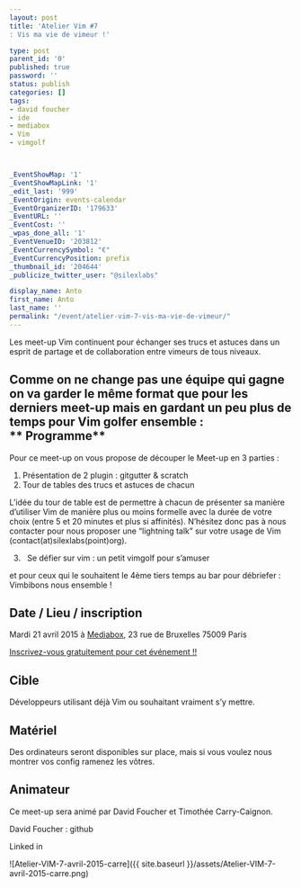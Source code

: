 ```yaml
---
layout: post
title: 'Atelier Vim #7
: Vis ma vie de vimeur !'

type: post
parent_id: '0'
published: true
password: ''
status: publish
categories: []
tags:
- david foucher
- ide
- mediabox
- Vim
- vimgolf



_EventShowMap: '1'
_EventShowMapLink: '1'
_edit_last: '999'
_EventOrigin: events-calendar
_EventOrganizerID: '179633'
_EventURL: ''
_EventCost: ''
_wpas_done_all: '1'
_EventVenueID: '203812'
_EventCurrencySymbol: "€"
_EventCurrencyPosition: prefix
_thumbnail_id: '204644'
_publicize_twitter_user: "@silexlabs"

display_name: Anto
first_name: Anto
last_name: ''
permalink: "/event/atelier-vim-7-vis-ma-vie-de-vimeur/"
---
```


Les meet-up Vim continuent pour échanger ses trucs et astuces dans un esprit de partage et de collaboration entre vimeurs de tous niveaux.

Comme on ne change pas une équipe qui gagne on va garder le même format que pour les derniers meet-up mais en gardant un peu plus de temps pour Vim golfer ensemble
: 
** Programme**
--------------

Pour ce meet-up on vous propose de découper le Meet-up en 3 parties
: 
1.  Présentation de 2 plugin
: gitgutter & scratch
2.  Tour de tables des trucs et astuces de chacun

L’idée du tour de table est de permettre à chacun de présenter sa manière d’utiliser Vim de manière plus ou moins formelle avec la durée de votre choix (entre 5 et 20 minutes et plus si affinités). N’hésitez donc pas à nous contacter pour nous proposer une “lightning talk” sur votre usage de Vim (contact(at)silexlabs(point)org).

3.   Se défier sur vim
: un petit vimgolf pour s’amuser

et pour ceux qui le souhaitent le 4ème tiers temps au bar pour débriefer
: Vimbibons nous ensemble !

**Date / Lieu / inscription**
-----------------------------

Mardi 21 avril 2015 à [Mediabox](http://www.mediabox.fr/), 23 rue de Bruxelles 75009 Paris

[Inscrivez-vous gratuitement pour cet événement !!](http://www.meetup.com/Vim-Paris/events/221520112/?a=co1.1_grp&rv=co1.1 "Meet up Vim by Silex Labs")

**Cible**
---------

Développeurs utilisant déjà Vim ou souhaitant vraiment s’y mettre.

**Matériel**
------------

Des ordinateurs seront disponibles sur place, mais si vous voulez nous montrer vos config ramenez les vôtres.

**Animateur**
-------------

Ce meet-up sera animé par David Foucher et Timothée Carry-Caignon.

David Foucher
: 
github


Linked in


![Atelier-VIM-7-avril-2015-carre]({{ site.baseurl }}/assets/Atelier-VIM-7-avril-2015-carre.png)